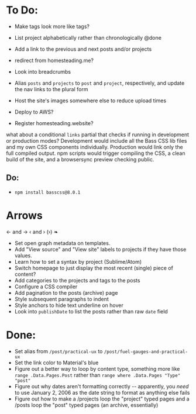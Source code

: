 # To Do:

- Make tags look more like tags?

- List project alphabetically rather than chronologically @done
- Add a link to the previous and next posts and/or projects
- redirect from homesteading.me?
- Look into breadcrumbs
- Alias `posts` and `projects` to `post` and `project`, respectively, and update the nav links to the plural form
- Host the site's images somewhere else to reduce upload times
- Deploy to AWS?
- Register homesteading.website?

what about a conditional `links` partial that checks if running in development or production modes? Development would include all the Bass CSS lib files and my own CSS components individually. Production would link only the full compiled output. npm scripts would trigger compiling the CSS, a clean build of the site, and a browsersync preview checking public.

## Do:
- `npm install basscss@8.0.1`

# Arrows
&larr; and &rarr;
&lsaquo; and &rsaquo; (›)
&#10087;


- Set open graph metadata on templates.
- Add "View source" and "View site" labels to projects if they have those values.
- Learn how to set a syntax by project (Sublime/Atom)
- Switch homepage to just display the most recent (single) piece of content?
- Add categories to the projects and tags to the posts
- Configure a CSS compiler
- Add pagination to the posts (archive) page
- Style subsequent paragraphs to indent
- Style anchors to hide text underline on hover
- Look into `publishDate` to list the posts rather than raw `date` field


# Done:
- Set alias from `/post/practical-ux` to `/post/fuel-gauges-and-practical-ux`
- Set the link color to Material's blue
- Figure out a better way to loop by content type, something more like `range .Data.Pages.Post` rather than `range where .Data.Pages "Type" "post"`
- Figure out why dates aren't formatting correctly -- apparently, you _need_ to use January 2, 2006 as the date string to format as anything else fails
- Figure out how to make a /projects loop the "project" typed pages and a /posts loop the "post" typed pages (an archive, essentially)
